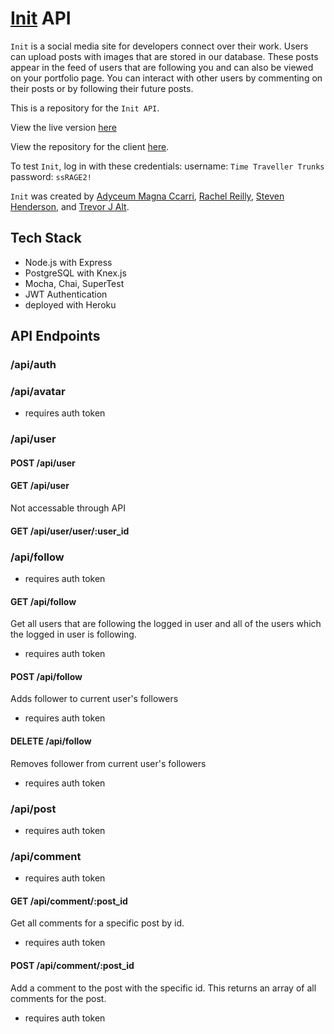 # [Init](https://init-blush.vercel.app/) API

`Init` is a social media site for developers connect over their work. Users can upload posts with images that are stored in our database. These posts appear in the feed of users that are following you and can also be viewed on your portfolio page. You can interact with other users by commenting on their posts or by following their future posts.

This is a repository for the `Init API`.

View the live version [here](https://init-blush.vercel.app/)

View the repository for the client [here](https://github.com/trevorjalt/init-client).

To test `Init`, log in with these credentials:
username: `Time Traveller Trunks`
password: `ssRAGE2!`

`Init` was created by [Adyceum Magna Ccarri](https://github.com/i-MCcarri), [Rachel Reilly](https://github.com/Rachanastasia), [Steven Henderson](https://github.com/Hendoe), and [Trevor J Alt](https://github.com/trevorjalt).

## Tech Stack

- Node.js with Express
- PostgreSQL with Knex.js
- Mocha, Chai, SuperTest
- JWT Authentication
- deployed with Heroku

## API Endpoints

### /api/auth

### /api/avatar

- requires auth token

### /api/user

#### POST /api/user

#### GET /api/user

Not accessable through API

#### GET /api/user/user/:user_id

### /api/follow

- requires auth token

#### GET /api/follow

Get all users that are following the logged in user and all of the users which the logged in user is following.

- requires auth token

#### POST /api/follow

Adds follower to current user's followers

- requires auth token

#### DELETE /api/follow

Removes follower from current user's followers

- requires auth token

### /api/post

- requires auth token

### /api/comment

- requires auth token

#### GET /api/comment/:post_id

Get all comments for a specific post by id.

- requires auth token

#### POST /api/comment/:post_id

Add a comment to the post with the specific id. This returns an array of all comments for the post.

- requires auth token
